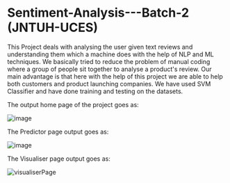 # Sentiment-Analysis---Batch-2 (JNTUH-UCES)

This Project deals with analysing the user given text reviews and understanding them which a machine does with the help of NLP and ML techniques.
We basically tried to reduce the problem of manual coding where a group of people sit together to analyse a product's review. 
Our main advantage is that here with the help of this project we are able to help both customers and product launching companies.
We have used SVM Classifier and have done training and testing on the datasets.

The output home page of the project goes as: 

![image](https://github.com/krishnavamsi7656/Sentiment-Analysis---Batch-2/assets/120527023/59192c99-a73d-4a3f-b059-5f73a37d794d)



The Predictor page output goes as:

![image](https://github.com/krishnavamsi7656/Sentiment-Analysis---Batch-2/assets/120527023/47414f85-66cb-4bee-bd04-23382e28d131)


The Visualiser page output goes as:

![visualiserPage](https://github.com/krishnavamsi7656/Sentiment-Analysis---Batch-2/assets/120527023/04bcaf36-7d52-411f-81e2-789ca8c956a7)

